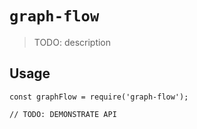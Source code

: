 # `graph-flow`

> TODO: description

## Usage

```
const graphFlow = require('graph-flow');

// TODO: DEMONSTRATE API
```
